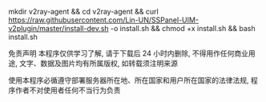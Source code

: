 mkdir v2ray-agent &&
cd v2ray-agent &&
curl https://raw.githubusercontent.com/Lin-UN/SSPanel-UIM-v2plugin/master/install-dev.sh -o install.sh &&
chmod +x install.sh &&
bash install.sh

免责声明
本程序仅供学习了解, 请于下载后 24 小时内删除, 不得用作任何商业用途, 文字、数据及图片均有所属版权, 如转载须注明来源

使用本程序必循遵守部署服务器所在地、所在国家和用户所在国家的法律法规, 程序作者不对使用者任何不当行为负责
